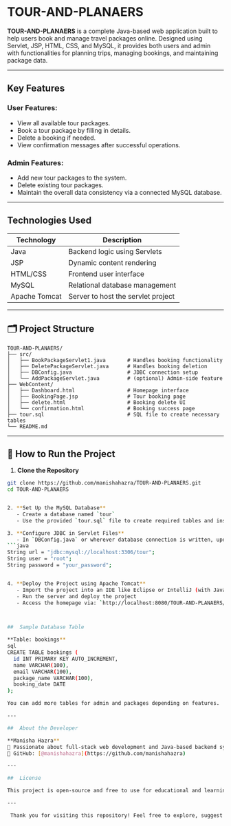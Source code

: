 # TOUR-AND-PLANAERS

**TOUR-AND-PLANAERS** is a complete Java-based web application built to help users book and manage travel packages online. Designed using Servlet, JSP, HTML, CSS, and MySQL, it provides both users and admin with functionalities for planning trips, managing bookings, and maintaining package data.

---

##  Key Features

###  User Features:
- View all available tour packages.
- Book a tour package by filling in details.
- Delete a booking if needed.
- View confirmation messages after successful operations.

###  Admin Features:
- Add new tour packages to the system.
- Delete existing tour packages.
- Maintain the overall data consistency via a connected MySQL database.

---

##  Technologies Used

| Technology     | Description                         |
|----------------|-------------------------------------|
| Java           | Backend logic using Servlets        |
| JSP            | Dynamic content rendering           |
| HTML/CSS       | Frontend user interface             |
| MySQL          | Relational database management      |
| Apache Tomcat  | Server to host the servlet project  |

---

## 🗂 Project Structure

```
TOUR-AND-PLANAERS/
├── src/
│   ├── BookPackageServlet1.java       # Handles booking functionality
│   ├── DeletePackageServlet.java      # Handles booking deletion
│   ├── DBConfig.java                  # JDBC connection setup
│   └── AddPackageServlet.java         # (optional) Admin-side feature
├── WebContent/
│   ├── Dashboard.html                 # Homepage interface
│   ├── BookingPage.jsp                # Tour booking page
│   ├── delete.html                    # Booking delete UI
│   └── confirmation.html              # Booking success page
├── tour.sql                           # SQL file to create necessary tables
└── README.md
```

---

## 🧩 How to Run the Project

1. **Clone the Repository**
```bash
git clone https://github.com/manishahazra/TOUR-AND-PLANAERS.git
cd TOUR-AND-PLANAERS


2. **Set Up the MySQL Database**
   - Create a database named `tour`
   - Use the provided `tour.sql` file to create required tables and insert sample data

3. **Configure JDBC in Servlet Files**
   - In `DBConfig.java` or wherever database connection is written, update the following:
```java
String url = "jdbc:mysql://localhost:3306/tour";
String user = "root";
String password = "your_password";


4. **Deploy the Project using Apache Tomcat**
   - Import the project into an IDE like Eclipse or IntelliJ (with Java EE plugin)
   - Run the server and deploy the project
   - Access the homepage via: `http://localhost:8080/TOUR-AND-PLANAERS/`



##  Sample Database Table

**Table: bookings**
sql
CREATE TABLE bookings (
  id INT PRIMARY KEY AUTO_INCREMENT,
  name VARCHAR(100),
  email VARCHAR(100),
  package_name VARCHAR(100),
  booking_date DATE
);

You can add more tables for admin and packages depending on features.

---

##  About the Developer

**Manisha Hazra**  
📌 Passionate about full-stack web development and Java-based backend systems.  
🔗 GitHub: [@manishahazra](https://github.com/manishahazra)

---

##  License

This project is open-source and free to use for educational and learning purposes.

---

 Thank you for visiting this repository! Feel free to explore, suggest improvements, or contribute.
